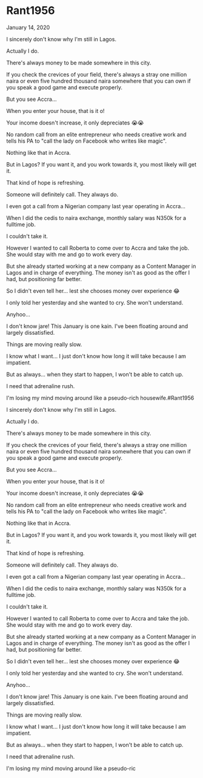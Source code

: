 # Rant1956


January 14, 2020

I sincerely don't know why I'm still in Lagos.

Actually I do.

There's always money to be made somewhere in this city.

If you check the crevices of your field, there's always a stray one million naira or even five hundred thousand naira somewhere that you can own if you speak a good game and execute properly.

But you see Accra...

When you enter your house, that is it o!

Your income doesn't increase, it only depreciates 😭😭

No random call from an elite entrepreneur who needs creative work and tells his PA to "call the lady on Facebook who writes like magic".

Nothing like that in Accra.

But in Lagos? If you want it, and you work towards it, you most likely will get it.

That kind of hope is refreshing.

Someone will definitely call. They always do.

I even got a call from a Nigerian company last year operating in Accra...

When I did the cedis to naira exchange, monthly salary was N350k for a fulltime job.

I couldn't take it.

However I wanted to call Roberta to come over to Accra and take the job. She would stay with me and go to work every day.

But she already started working at a new company as a Content Manager in Lagos and in charge of everything. The money isn't as good as the offer I had, but positioning far better.

So I didn't even tell her... lest she chooses money over experience 😂

I only told her yesterday and she wanted to cry. She won't understand. 

Anyhoo...

I don't know jare! This January is one kain. I've been floating around and largely dissatisfied.

Things are moving really slow.

I know what I want... I just don't know how long it will take because I am impatient.

But as always... when they start to happen, I won't be able to catch up.

I need that adrenaline rush.

I'm losing my mind moving around like a pseudo-rich housewife.#Rant1956

I sincerely don't know why I'm still in Lagos.

Actually I do.

There's always money to be made somewhere in this city.

If you check the crevices of your field, there's always a stray one million naira or even five hundred thousand naira somewhere that you can own if you speak a good game and execute properly.

But you see Accra...

When you enter your house, that is it o!

Your income doesn't increase, it only depreciates 😭😭

No random call from an elite entrepreneur who needs creative work and tells his PA to "call the lady on Facebook who writes like magic".

Nothing like that in Accra.

But in Lagos? If you want it, and you work towards it, you most likely will get it.

That kind of hope is refreshing.

Someone will definitely call. They always do.

I even got a call from a Nigerian company last year operating in Accra...

When I did the cedis to naira exchange, monthly salary was N350k for a fulltime job.

I couldn't take it.

However I wanted to call Roberta to come over to Accra and take the job. She would stay with me and go to work every day.

But she already started working at a new company as a Content Manager in Lagos and in charge of everything. The money isn't as good as the offer I had, but positioning far better.

So I didn't even tell her... lest she chooses money over experience 😂

I only told her yesterday and she wanted to cry. She won't understand. 

Anyhoo...

I don't know jare! This January is one kain. I've been floating around and largely dissatisfied.

Things are moving really slow.

I know what I want... I just don't know how long it will take because I am impatient.

But as always... when they start to happen, I won't be able to catch up.

I need that adrenaline rush.

I'm losing my mind moving around like a pseudo-ric